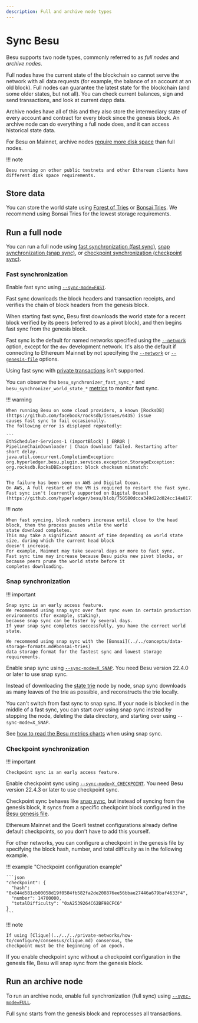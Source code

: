 ```yaml
---
description: Full and archive node types
---
```


# Sync Besu

Besu supports two node types, commonly referred to as _full nodes_ and _archive nodes_.

Full nodes have the current state of the blockchain so cannot serve the network with all data
requests (for example, the balance of an account at an old block). Full nodes can guarantee the
latest state for the blockchain (and some older states, but not all). You can check current
balances, sign and send transactions, and look at current dapp data.

Archive nodes have all of this and they also store the intermediary state of every account and
contract for every block since the genesis block. An archive node can do everything a full node
does, and it can access historical state data.

For Besu on Mainnet, archive nodes [require more disk space](../../concepts/data-storage-formats.md#storage-requirements)
than full nodes.

!!! note

    Besu running on other public testnets and other Ethereum clients have
    different disk space requirements.

## Store data

You can store the world state using [Forest of Tries](../../concepts/data-storage-formats.md#forest-of-tries)
or [Bonsai Tries](../../concepts/data-storage-formats.md#bonsai-tries).
We recommend using Bonsai Tries for the lowest storage requirements.

## Run a full node

You can run a full node using [fast synchronization (fast sync)](#fast-synchronization),
[snap synchronization (snap sync)](#snap-synchronization), or
[checkpoint synchronization (checkpoint sync)](#checkpoint-synchronization).

### Fast synchronization

Enable fast sync using [`--sync-mode=FAST`](../../reference/cli/options.md#sync-mode).

Fast sync downloads the block headers and transaction receipts, and verifies the chain of block headers from the genesis
block.

When starting fast sync, Besu first downloads the world state for a recent block verified by its peers (referred to as a
pivot block), and then begins fast sync from the genesis block.

Fast sync is the default for named networks specified using the [`--network`](../../reference/cli/options.md#network)
option, except for the `dev` development network.
It's also the default if connecting to Ethereum Mainnet by not specifying the
[`--network`](../../reference/cli/options.md#network) or [`--genesis-file`](../../reference/cli/options.md#genesis-file)
options.

Using fast sync with [private transactions](../../../private-networks/concepts/privacy/index.md) isn't supported.

You can observe the `besu_synchronizer_fast_sync_*` and `besu_synchronizer_world_state_*`
[metrics](../monitor/metrics.md#metrics-list) to monitor fast sync.

!!! warning

    When running Besu on some cloud providers, a known [RocksDB](https://github.com/facebook/rocksdb/issues/6435) issue
    causes fast sync to fail occasionally.
    The following error is displayed repeatedly:

    ```
    EthScheduler-Services-1 (importBlock) | ERROR | PipelineChainDownloader | Chain download failed. Restarting after short delay.
    java.util.concurrent.CompletionException: org.hyperledger.besu.plugin.services.exception.StorageException: org.rocksdb.RocksDBException: block checksum mismatch:
    ```

    The failure has been seen on AWS and Digital Ocean.
    On AWS, A full restart of the VM is required to restart the fast sync.
    Fast sync isn't [currently supported on Digital Ocean](https://github.com/hyperledger/besu/blob/750580dcca349d22d024cc14a8171b2fa74b505a/CHANGELOG.md#143).

!!! note

    When fast syncing, block numbers increase until close to the head block, then the process pauses while the world
    state download completes.
    This may take a significant amount of time depending on world state size, during which the current head block
    doesn't increase.
    For example, Mainnet may take several days or more to fast sync.
    Fast sync time may increase because Besu picks new pivot blocks, or because peers prune the world state before it
    completes downloading.

### Snap synchronization

!!! important

    Snap sync is an early access feature.
    We recommend using snap sync over fast sync even in certain production environments (for example, staking),
    because snap sync can be faster by several days.
    If your snap sync completes successfully, you have the correct world state.

    We recommend using snap sync with the [Bonsai](../../concepts/data-storage-formats.md#bonsai-tries)
    data storage format for the fastest sync and lowest storage requirements.

Enable snap sync using [`--sync-mode=X_SNAP`](../../reference/cli/options.md#sync-mode).
You need Besu version 22.4.0 or later to use snap sync.

Instead of downloading the [state trie](../../concepts/data-storage-formats.md) node by node, snap sync downloads as many leaves of the
trie as possible, and reconstructs the trie locally.

You can't switch from fast sync to snap sync.
If your node is blocked in the middle of a fast sync, you can start over using snap sync instead by stopping the node,
deleting the data directory, and starting over using `--sync-mode=X_SNAP`.

See [how to read the Besu metrics charts](../monitor/understand-metrics.md) when using snap sync.

### Checkpoint synchronization

!!! important

    Checkpoint sync is an early access feature.

Enable checkpoint sync using [`--sync-mode=X_CHECKPOINT`](../../reference/cli/options.md#sync-mode).
You need Besu version 22.4.3 or later to use checkpoint sync.

Checkpoint sync behaves like [snap sync](#snap-synchronization), but instead of syncing from the
genesis block, it syncs from a specific checkpoint block configured in the [Besu genesis
file](../../concepts/genesis-file.md).

Ethereum Mainnet and the Goerli testnet configurations already define default checkpoints, so you
don't have to add this yourself.

For other networks, you can configure a checkpoint in the genesis file by specifying the block hash,
number, and total difficulty as in the following example.

!!! example "Checkpoint configuration example"

    ```json
    "checkpoint": {
      "hash": "0x844d581cb00058d19f0584fb582fa2de208876ee56bbae27446a679baf4633f4",
      "number": 14700000,
      "totalDifficulty": "0xA2539264C62BF98CFC6"
    }
    ```

!!! note

    If using [Clique](../../../private-networks/how-to/configure/consensus/clique.md) consensus, the
    checkpoint must be the beginning of an epoch.

If you enable checkpoint sync without a checkpoint configuration in the genesis file, Besu will snap
sync from the genesis block.

## Run an archive node

To run an archive node, enable full synchronization (full sync) using
[`--sync-mode=FULL`](../../reference/cli/options.md#sync-mode).

Full sync starts from the genesis block and reprocesses all transactions.

